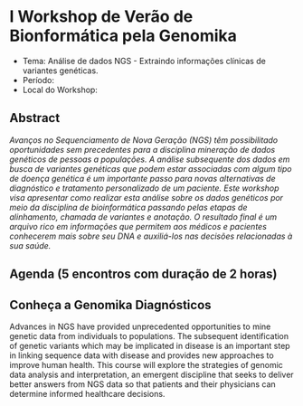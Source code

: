 I Workshop de Verão de Bionformática pela Genomika
===============================

+ Tema: Análise de dados NGS -  Extraindo informações clínicas de variantes genéticas.
+ Período: 
+ Local do Workshop:

Abstract
--------

_Avanços no Sequenciamento de Nova Geração (NGS) têm possibilitado oportunidades sem precedentes para a disciplina mineração de dados genéticos de pessoas a populações. A análise subsequente dos dados em busca de variantes genéticas que podem estar associadas com algum tipo de doença genética é um importante passo para novas alternativas de diagnóstico e tratamento personalizado de um paciente. Este workshop visa apresentar como realizar esta análise sobre os dados genéticos por meio da disciplina de bioinformática passando pelas etapas de alinhamento, chamada de variantes e anotação. O resultado final é um arquivo rico em informações que permitem aos médicos e pacientes conhecerem mais sobre seu DNA e auxiliá-los nas decisões relacionadas à sua saúde._


Agenda (5 encontros com duração de 2 horas)
-------------------------------------------


Conheça a Genomika Diagnósticos
-------------------------------

Advances in NGS have provided unprecedented opportunities to mine genetic data from individuals to populations. The subsequent identification of genetic variants which may be implicated in disease is an important step in linking sequence data with disease and provides new approaches to improve human health. This course will explore the strategies of genomic data analysis and interpretation, an emergent discipline that seeks to deliver better answers from NGS data so that patients and their physicians can determine informed healthcare decisions.
